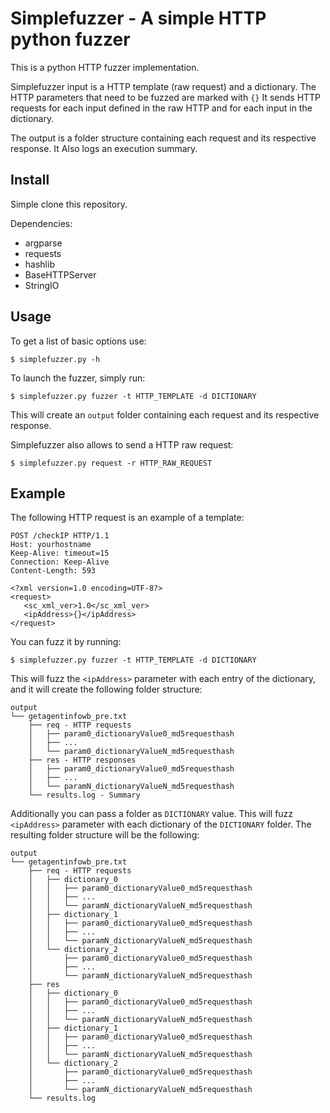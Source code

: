# Simplefuzzer - A simple HTTP python fuzzer

This is a python HTTP fuzzer implementation. 

Simplefuzzer input is a HTTP template (raw request) and a dictionary.
The HTTP parameters that need to be fuzzed are marked with `{}`
It sends HTTP requests for each input defined in the 
raw HTTP and for each input in the dictionary.

The output is a folder structure containing each request and its respective response.
It Also logs an execution summary.

## Install

Simple clone this repository.

Dependencies:

- argparse
- requests
- hashlib
- BaseHTTPServer
- StringIO

## Usage

To get a list of basic options use:

    $ simplefuzzer.py -h

To launch the fuzzer, simply run:

    $ simplefuzzer.py fuzzer -t HTTP_TEMPLATE -d DICTIONARY

This will create an `output` folder containing each request and its respective response.

Simplefuzzer also allows to send a HTTP raw request:

    $ simplefuzzer.py request -r HTTP_RAW_REQUEST

## Example

The following HTTP request is an example of a template:

    POST /checkIP HTTP/1.1
    Host: yourhostname
    Keep-Alive: timeout=15
    Connection: Keep-Alive
    Content-Length: 593

    <?xml version=1.0 encoding=UTF-8?>
    <request>
       <sc_xml_ver>1.0</sc_xml_ver>
       <ipAddress>{}</ipAddress>
    </request>

You can fuzz it by running:

    $ simplefuzzer.py fuzzer -t HTTP_TEMPLATE -d DICTIONARY

This will fuzz the `<ipAddress>` parameter with each entry of the dictionary,
and it will create the following folder structure:

    output
    └── getagentinfowb_pre.txt
        ├── req - HTTP requests
        │   ├── param0_dictionaryValue0_md5requesthash
        │   ├── ... 
        │   └── param0_dictionaryValueN_md5requesthash
        ├── res - HTTP responses
        │   ├── param0_dictionaryValue0_md5requesthash
        │   ├── ...
        │   └── paramN_dictionaryValueN_md5requesthash
        └── results.log - Summary

Additionally you can pass a folder as `DICTIONARY` value. This will fuzz `<ipAddress>` parameter 
with each dictionary of the `DICTIONARY` folder.
The resulting folder structure will be the following:

    output
    └── getagentinfowb_pre.txt
        ├── req - HTTP requests
        │   ├── dictionary_0 
        │   │   ├── param0_dictionaryValue0_md5requesthash
        │   │   ├── ... 
        │   │   └── paramN_dictionaryValueN_md5requesthash
        │   ├── dictionary_1
        │   │   ├── param0_dictionaryValue0_md5requesthash
        │   │   ├── ... 
        │   │   └── paramN_dictionaryValueN_md5requesthash
        │   └── dictionary_2
        │       ├── param0_dictionaryValue0_md5requesthash
        │       ├── ... 
        │       └── paramN_dictionaryValueN_md5requesthash
        ├── res
        │   ├── dictionary_0 
        │   │   ├── param0_dictionaryValue0_md5requesthash
        │   │   ├── ... 
        │   │   └── paramN_dictionaryValueN_md5requesthash
        │   ├── dictionary_1
        │   │   ├── param0_dictionaryValue0_md5requesthash
        │   │   ├── ... 
        │   │   └── paramN_dictionaryValueN_md5requesthash
        │   └── dictionary_2
        │       ├── param0_dictionaryValue0_md5requesthash
        │       ├── ... 
        │       └── paramN_dictionaryValueN_md5requesthash
        └── results.log

